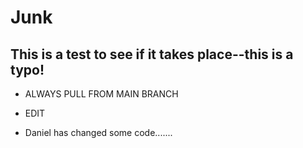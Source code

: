 # Junk

## This is a test to see if it takes place--this is a typo!

- ALWAYS PULL FROM MAIN BRANCH
- EDIT 


- Daniel has changed some code.......


